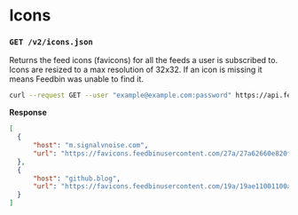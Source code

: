 Icons
=====

### `GET /v2/icons.json`

Returns the feed icons (favicons) for all the feeds a user is subscribed to. Icons are resized to a max resolution of 32x32. If an icon is missing it means Feedbin was unable to find it.

```bash
curl --request GET --user "example@example.com:password" https://api.feedbin.com/v2/icons.json
```

**Response**

```json
[
  {
      "host": "m.signalvnoise.com",
      "url": "https://favicons.feedbinusercontent.com/27a/27a62660e820f80421e1e57551b070e6e42e52d4.png"
  },
  {
      "host": "github.blog",
      "url": "https://favicons.feedbinusercontent.com/19a/19ae11001100ad1497fba45580a546b022c2a8d3.png"
  }
]
```
